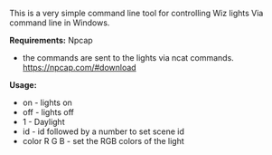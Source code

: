 This is a very simple command line tool for controlling Wiz lights Via command line in Windows.

<b>Requirements:</b> Npcap <br>
  - the commands are sent to the lights via ncat commands. https://npcap.com/#download

<b>Usage:</b>

 - on - lights on
 - off - lights off
 - 1 - Daylight
 - id - id followed by a number to set scene id 
 - color R G B - set the RGB colors of the light
